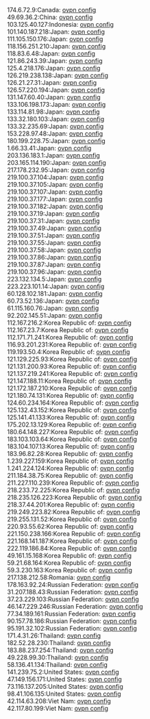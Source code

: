 174.6.72.9:Canada: [ovpn config](vpn/174_6_72_9.ovpn)  
49.69.36.2:China: [ovpn config](vpn/49_69_36_2.ovpn)  
103.125.40.127:Indonesia: [ovpn config](vpn/103_125_40_127.ovpn)  
101.140.187.218:Japan: [ovpn config](vpn/101_140_187_218.ovpn)  
111.105.150.176:Japan: [ovpn config](vpn/111_105_150_176.ovpn)  
118.156.251.210:Japan: [ovpn config](vpn/118_156_251_210.ovpn)  
118.83.6.48:Japan: [ovpn config](vpn/118_83_6_48.ovpn)  
121.86.243.39:Japan: [ovpn config](vpn/121_86_243_39.ovpn)  
125.4.218.176:Japan: [ovpn config](vpn/125_4_218_176.ovpn)  
126.219.238.138:Japan: [ovpn config](vpn/126_219_238_138.ovpn)  
126.21.27.31:Japan: [ovpn config](vpn/126_21_27_31.ovpn)  
126.57.220.194:Japan: [ovpn config](vpn/126_57_220_194.ovpn)  
131.147.60.40:Japan: [ovpn config](vpn/131_147_60_40.ovpn)  
133.106.198.173:Japan: [ovpn config](vpn/133_106_198_173.ovpn)  
133.114.81.98:Japan: [ovpn config](vpn/133_114_81_98.ovpn)  
133.32.180.103:Japan: [ovpn config](vpn/133_32_180_103.ovpn)  
133.32.235.69:Japan: [ovpn config](vpn/133_32_235_69.ovpn)  
153.228.97.48:Japan: [ovpn config](vpn/153_228_97_48.ovpn)  
180.199.228.75:Japan: [ovpn config](vpn/180_199_228_75.ovpn)  
1.66.33.41:Japan: [ovpn config](vpn/1_66_33_41.ovpn)  
203.136.183.1:Japan: [ovpn config](vpn/203_136_183_1.ovpn)  
203.165.114.190:Japan: [ovpn config](vpn/203_165_114_190.ovpn)  
217.178.232.95:Japan: [ovpn config](vpn/217_178_232_95.ovpn)  
219.100.37.104:Japan: [ovpn config](vpn/219_100_37_104.ovpn)  
219.100.37.105:Japan: [ovpn config](vpn/219_100_37_105.ovpn)  
219.100.37.107:Japan: [ovpn config](vpn/219_100_37_107.ovpn)  
219.100.37.177:Japan: [ovpn config](vpn/219_100_37_177.ovpn)  
219.100.37.182:Japan: [ovpn config](vpn/219_100_37_182.ovpn)  
219.100.37.19:Japan: [ovpn config](vpn/219_100_37_19.ovpn)  
219.100.37.31:Japan: [ovpn config](vpn/219_100_37_31.ovpn)  
219.100.37.49:Japan: [ovpn config](vpn/219_100_37_49.ovpn)  
219.100.37.51:Japan: [ovpn config](vpn/219_100_37_51.ovpn)  
219.100.37.55:Japan: [ovpn config](vpn/219_100_37_55.ovpn)  
219.100.37.58:Japan: [ovpn config](vpn/219_100_37_58.ovpn)  
219.100.37.86:Japan: [ovpn config](vpn/219_100_37_86.ovpn)  
219.100.37.87:Japan: [ovpn config](vpn/219_100_37_87.ovpn)  
219.100.37.96:Japan: [ovpn config](vpn/219_100_37_96.ovpn)  
223.132.134.5:Japan: [ovpn config](vpn/223_132_134_5.ovpn)  
223.223.101.14:Japan: [ovpn config](vpn/223_223_101_14.ovpn)  
60.128.102.181:Japan: [ovpn config](vpn/60_128_102_181.ovpn)  
60.73.52.136:Japan: [ovpn config](vpn/60_73_52_136.ovpn)  
61.115.160.76:Japan: [ovpn config](vpn/61_115_160_76.ovpn)  
92.202.145.51:Japan: [ovpn config](vpn/92_202_145_51.ovpn)  
112.167.216.2:Korea Republic of: [ovpn config](vpn/112_167_216_2.ovpn)  
112.167.23.7:Korea Republic of: [ovpn config](vpn/112_167_23_7.ovpn)  
112.171.71.241:Korea Republic of: [ovpn config](vpn/112_171_71_241.ovpn)  
116.93.201.231:Korea Republic of: [ovpn config](vpn/116_93_201_231.ovpn)  
119.193.50.4:Korea Republic of: [ovpn config](vpn/119_193_50_4.ovpn)  
121.129.225.93:Korea Republic of: [ovpn config](vpn/121_129_225_93.ovpn)  
121.131.200.93:Korea Republic of: [ovpn config](vpn/121_131_200_93.ovpn)  
121.137.219.241:Korea Republic of: [ovpn config](vpn/121_137_219_241.ovpn)  
121.147.188.11:Korea Republic of: [ovpn config](vpn/121_147_188_11.ovpn)  
121.172.187.210:Korea Republic of: [ovpn config](vpn/121_172_187_210.ovpn)  
121.180.74.131:Korea Republic of: [ovpn config](vpn/121_180_74_131.ovpn)  
124.60.234.164:Korea Republic of: [ovpn config](vpn/124_60_234_164.ovpn)  
125.132.43.152:Korea Republic of: [ovpn config](vpn/125_132_43_152.ovpn)  
125.141.41.133:Korea Republic of: [ovpn config](vpn/125_141_41_133.ovpn)  
175.202.13.129:Korea Republic of: [ovpn config](vpn/175_202_13_129.ovpn)  
180.64.148.227:Korea Republic of: [ovpn config](vpn/180_64_148_227.ovpn)  
183.103.103.64:Korea Republic of: [ovpn config](vpn/183_103_103_64.ovpn)  
183.104.107.13:Korea Republic of: [ovpn config](vpn/183_104_107_13.ovpn)  
183.96.82.28:Korea Republic of: [ovpn config](vpn/183_96_82_28.ovpn)  
1.239.227.159:Korea Republic of: [ovpn config](vpn/1_239_227_159.ovpn)  
1.241.224.124:Korea Republic of: [ovpn config](vpn/1_241_224_124.ovpn)  
211.184.38.75:Korea Republic of: [ovpn config](vpn/211_184_38_75.ovpn)  
211.227.110.239:Korea Republic of: [ovpn config](vpn/211_227_110_239.ovpn)  
218.233.72.225:Korea Republic of: [ovpn config](vpn/218_233_72_225.ovpn)  
218.235.126.223:Korea Republic of: [ovpn config](vpn/218_235_126_223.ovpn)  
218.37.44.201:Korea Republic of: [ovpn config](vpn/218_37_44_201.ovpn)  
219.249.223.82:Korea Republic of: [ovpn config](vpn/219_249_223_82.ovpn)  
219.255.131.52:Korea Republic of: [ovpn config](vpn/219_255_131_52.ovpn)  
220.93.55.62:Korea Republic of: [ovpn config](vpn/220_93_55_62.ovpn)  
221.150.238.166:Korea Republic of: [ovpn config](vpn/221_150_238_166.ovpn)  
221.168.141.187:Korea Republic of: [ovpn config](vpn/221_168_141_187.ovpn)  
222.119.186.84:Korea Republic of: [ovpn config](vpn/222_119_186_84.ovpn)  
49.161.15.168:Korea Republic of: [ovpn config](vpn/49_161_15_168.ovpn)  
59.21.68.164:Korea Republic of: [ovpn config](vpn/59_21_68_164.ovpn)  
59.3.230.163:Korea Republic of: [ovpn config](vpn/59_3_230_163.ovpn)  
217.138.212.58:Romania: [ovpn config](vpn/217_138_212_58.ovpn)  
178.163.92.24:Russian Federation: [ovpn config](vpn/178_163_92_24.ovpn)  
31.207.188.43:Russian Federation: [ovpn config](vpn/31_207_188_43.ovpn)  
37.23.229.103:Russian Federation: [ovpn config](vpn/37_23_229_103.ovpn)  
46.147.229.246:Russian Federation: [ovpn config](vpn/46_147_229_246.ovpn)  
77.34.189.161:Russian Federation: [ovpn config](vpn/77_34_189_161.ovpn)  
90.157.78.186:Russian Federation: [ovpn config](vpn/90_157_78_186.ovpn)  
95.191.32.102:Russian Federation: [ovpn config](vpn/95_191_32_102.ovpn)  
171.4.31.26:Thailand: [ovpn config](vpn/171_4_31_26.ovpn)  
182.52.28.230:Thailand: [ovpn config](vpn/182_52_28_230.ovpn)  
183.88.237.254:Thailand: [ovpn config](vpn/183_88_237_254.ovpn)  
49.228.99.30:Thailand: [ovpn config](vpn/49_228_99_30.ovpn)  
58.136.41.134:Thailand: [ovpn config](vpn/58_136_41_134.ovpn)  
141.239.75.2:United States: [ovpn config](vpn/141_239_75_2.ovpn)  
47.149.156.171:United States: [ovpn config](vpn/47_149_156_171.ovpn)  
73.116.137.205:United States: [ovpn config](vpn/73_116_137_205.ovpn)  
98.41.106.135:United States: [ovpn config](vpn/98_41_106_135.ovpn)  
42.114.63.208:Viet Nam: [ovpn config](vpn/42_114_63_208.ovpn)  
42.117.80.199:Viet Nam: [ovpn config](vpn/42_117_80_199.ovpn)  
